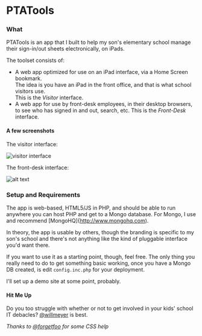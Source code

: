 # PTATools
	
### What

PTATools is an app that I built to help my son's elementary school manage their sign-in/out sheets electronically, on
iPads.
  
The toolset consists of:

* A web app optimized for use on an iPad interface, via a Home Screen bookmark.  
  The idea is you have an iPad in the front office, and that is what school visitors use.  
  This is the _Visitor_ interface.
* A web app for use by front-desk employees, in their desktop browsers, to see who has signed in and out, search, etc.
  This is the _Front-Desk_ interface.

#### A few screenshots

The visitor interface:

![visitor interface](http://www.ptatools.com/img/screenshot-visitor-1.png "Visitor interface")

The front-desk interface:

![alt text](http://www.ptatools.com/img/screenshot-frontdesk-1.png "Front-desk interface")


### Setup and Requirements

The app is web-based, HTML5/JS in PHP, and should be able to run anywhere you can host PHP and get to a Mongo database.
For Mongo, I use and recommend [MongoHQ]{http://www.mongohq.com).
	
In theory, the app is usable by others, though the branding is specific to my son's school and there's not anything like
the kind of pluggable interface you'd want there.  

If you want to use it as a starting point, though, feel free.  The only thing you really need to do to get something 
basic working, once you have a Mongo DB created, is edit `config.inc.php` for your deployment. 

I'll set up a demo site at some point, probably.


#### Hit Me Up

Do you too struggle with whether or not to get involved in your kids' school IT debacles? [@willmeyer](http://www.twitter.com/willmeyer) is best.

_Thanks to [@forgetfoo](https://github.com/forgetfoo) for some CSS help_

